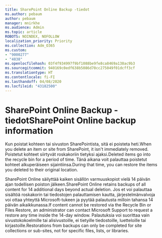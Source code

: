 ```yaml
---
title: SharePoint Online Backup -tiedot
ms.author: pebaum
author: pebaum
manager: mnirkhe
ms.audience: Admin
ms.topic: article
ROBOTS: NOINDEX, NOFOLLOW
localization_priority: Priority
ms.collection: Adm_O365
ms.custom:
- "9000277"
- "4838"
ms.openlocfilehash: 03f4f934997f9bf1088be9fe8ca8469a138ac9b3
ms.sourcegitcommit: 940169c0edf638b5086d70cc275049f01dcff3cf
ms.translationtype: HT
ms.contentlocale: fi-FI
ms.lasthandoff: 04/08/2020
ms.locfileid: "43182500"
---
```

# <a name="sharepoint-online-backup-information"></a><span data-ttu-id="f7246-102">SharePoint Online Backup -tiedot</span><span class="sxs-lookup"><span data-stu-id="f7246-102">SharePoint Online backup information</span></span>

<span data-ttu-id="f7246-103">Kun poistat kohteen tai sivuston SharePointista, sitä ei poisteta heti.</span><span class="sxs-lookup"><span data-stu-id="f7246-103">When you delete an item or site from SharePoint, it isn't immediately removed.</span></span> <span data-ttu-id="f7246-104">Poistetut kohteet siirtyvät roskakoriin tietyksi ajaksi.</span><span class="sxs-lookup"><span data-stu-id="f7246-104">Deleted items go into the recycle bin for a period of time.</span></span> <span data-ttu-id="f7246-105">Tänä aikana voit palauttaa poistetut kohteet alkuperäiseen sijaintiinsa.</span><span class="sxs-lookup"><span data-stu-id="f7246-105">During that time, you can restore the items you deleted to their original location.</span></span>

<span data-ttu-id="f7246-106">SharePoint Online säilyttää kaiken sisällön varmuuskopiot vielä 14 päivän ajan todellisen poiston jälkeen.</span><span class="sxs-lookup"><span data-stu-id="f7246-106">SharePoint Online retains backups of all content for 14 additional days beyond actual deletion.</span></span> <span data-ttu-id="f7246-107">Jos et voi palauttaa sisältöä roskakorin tai tiedostojen palauttamisen kautta, järjestelmänvalvoja voi ottaa yhteyttä Microsoft-tukeen ja pyytää palautusta milloin tahansa 14 päivän aikaikkunassa.</span><span class="sxs-lookup"><span data-stu-id="f7246-107">If content cannot be restored via the Recycle Bin or Files Restore, an administrator can contact Microsoft Support to request a restore any time inside the 14-day window.</span></span> <span data-ttu-id="f7246-108">Palautuksia voi suorittaa vain sivustokokoelmille tai alisivustoille, ei tietyille tiedostoille, luetteloille tai kirjastoille.</span><span class="sxs-lookup"><span data-stu-id="f7246-108">Restorations from backups can only be completed for site collections or sub-sites, not for specific files, lists, or libraries.</span></span>
